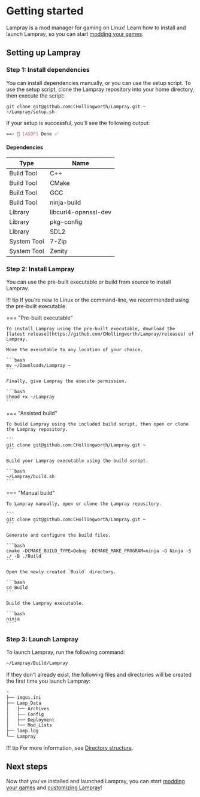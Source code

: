 # Getting started

Lampray is a mod manager for gaming on Linux! Learn how to install and launch Lampray, so you can start [modding your games](./modding-games.md). 

## Setting up Lampray 

### Step 1: Install dependencies 

You can install dependencies manually, or you can use the setup script. To use the setup script, clone the Lampray repository into your home directory, then execute the script:

```
git clone git@github.com:CHollingworth/Lampray.git ~
~/Lampray/setup.sh
``` 

If your setup is successful, you'll see the following output:

```bash
==> 💁 [ASDF] Done ✅
```

#### Dependencies

| Type        | Name                 |
|-------------|----------------------|
| Build Tool  | C++                  |
| Build Tool  | CMake                |
| Build Tool  | GCC                  |
| Build Tool  | ninja-build          |
| Library     | libcurl4-openssl-dev |
| Library     | pkg-config           |
| Library     | SDL2                 |
| System Tool | 7-Zip                |
| System Tool | Zenity               |

### Step 2: Install Lampray

You can use the pre-built executable or build from source to install Lampray.

!!! tip
    If you're new to Linux or the command-line, we recommended using the pre-built executable.

=== "Pre-built executable"

    To install Lampray using the pre-built executable, download the [latest release](https://github.com/CHollingworth/Lampray/releases) of Lampray.

    Move the executable to any location of your choice.
    
    ```bash
    mv ~/Downloads/Lampray ~
    ```
    
    Finally, give Lampray the execute permission.
    
    ```bash
    chmod +x ~/Lampray
    ```

=== "Assisted build"

    To build Lampray using the included build script, then open or clone the Lampray repository.
    
    ```
    git clone git@github.com:CHollingworth/Lampray.git ~
    ```

    Build your Lampray executable using the build script.

    ```bash
    ~/Lampray/build.sh
    ```

=== "Manual build"

    To Lampray manually, open or clone the Lampray repository.

    ```
    git clone git@github.com:CHollingworth/Lampray.git ~
    ``` 

    Generate and configure the build files.
    
    ```bash
    cmake -DCMAKE_BUILD_TYPE=Debug -DCMAKE_MAKE_PROGRAM=ninja -G Ninja -S ./ -B ./Build
    ```
    
    Open the newly created `Build` directory.
    
    ```bash
    cd Build
    ```
    
    Build the Lampray executable.
    
    ```bash
    ninja
    ```

### Step 3: Launch Lampray

To launch Lampray, run the following command:

```bash
~/Lampray/Build/Lampray
```

If they don't already exist, the following files and directories will be created the first time you launch Lampray:

```bash
~
├── imgui.ini
├── Lamp_Data
│   ├── Archives
│   ├── Config
│   ├── Deployment
│   └── Mod_Lists
├── lamp.log
└── Lampray
```

!!! tip
    For more information, see [Directory structure](./directory-structure.md).

## Next steps 

Now that you've installed and launched Lampray, you can start [modding your games](./modding-games.md) and [customizing Lampray](./customizing-lampray.md)!
